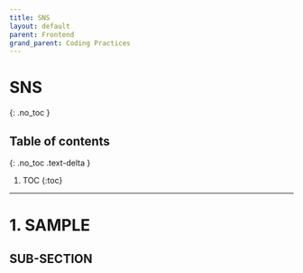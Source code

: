 ```yaml
---
title: SNS
layout: default
parent: Frontend 
grand_parent: Coding Practices
---
```


# SNS
{: .no_toc }

## Table of contents
{: .no_toc .text-delta }

1. TOC
{:toc}

---

# 1. SAMPLE
## SUB-SECTION
